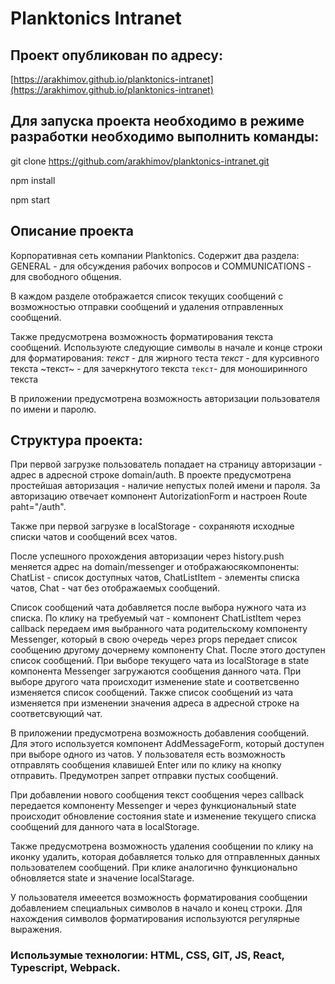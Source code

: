 # Planktonics Intranet

## Проект опубликован по адресу: 

[https://arakhimov.github.io/planktonics-intranet](https://arakhimov.github.io/planktonics-intranet)

## Для запуска проекта необходимо в режиме разработки необходимо выполнить команды:

git clone https://github.com/arakhimov/planktonics-intranet.git

npm install

npm start

## Описание проекта

Корпоративная сеть компании Planktonics. Содержит два раздела: 
GENERAL - для обсуждения рабочих вопросов и 
COMMUNICATIONS - для свободного общения.

В каждом разделе отображается список текущих сообщений с возможностью отправки сообщений и 
удаления отправленных сообщений. 

Также предусмотрена возможность форматирования текста сообщений. Используюте следующие символы 
в начале и конце строки для форматирования:
*текст* - для жирного теста
_текст_ - для курсивного текста
~текст~ - для зачеркнутого текста
```текст```- для моноширинного текста

В приложении предусмотрена возможность авторизации пользователя по имени и паролю. 

## Структура проекта:


При первой загрузке пользователь попадает на страницу авторизации - адрес в адресной строке domain/auth.
В проекте предусмотрена простейшая авторизация - наличие непустых полей имени и пароля. За авторизацию 
отвечает компонент AutorizationForm и настроен Route paht="/auth". 

Также при первой загрузке в localStorage - сохраняютя исходные списки чатов и сообщений всех чатов.

После успешного прохождения авторизации через history.push меняется адрес на domain/messenger и отображаюсякомпоненты:
ChatList - список доступных чатов,
ChatListItem - элементы списка чатов,
Chat - чат без отображаемых сообщений.

Список сообщений чата добавляется после выбора нужного чата из списка. По клику на требуемый чат - компонент ChatListItem 
через callback передаем имя выбранного чата родительскому компоненту Messenger, который в свою очередь через props 
передает список сообщению другому дочернему компоненту Chat. После этого доступен список сообщений. При выборе текущего чата
из localStorage в state компонента Messenger загружаются сообщения данного чата. При выборе другого чата происходит изменение
state и соответсвенно изменяется список сообщений. Также список сообщений из чата изменяется при изменении значения адреса
в адресной строке на соответсвующий чат.

В приложении предусмотрена возможность добавления сообщений. Для этого используется компонент AddMessageForm, который доступен
при выборе одного из чатов. У пользователя есть возможность отправлять сообщения клавишей Enter или по клику на кнопку отправить.
Предумотрен запрет отправки пустых сообщений. 

При добавлении нового сообщения текст сообщения через callback передается компоненту Messenger и через функциональный state 
происходит обновление состояния state и изменение текущего списка сообщений для данного чата в localStorage.

Также предусмотрена возможность удаления сообщении по клику на иконку удалить, которая добавляется только для отправленных
данных пользователем сообщений. При клике аналогично функционально обновляется state и значение localStarage.

У пользователя имееется возможность форматирования сообщении добавлением специальных символов в начало и конец строки. 
Для нахождения символов форматирования используются регулярные выражения.

### Использумые технологии: HTML, CSS, GIT, JS, React, Typescript, Webpack.

